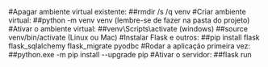 #Apagar ambiente virtual existente:
	##rmdir /s /q venv
#Criar ambiente virtual:
	##python -m venv venv (lembre-se de fazer na pasta do projeto)
#Ativar o ambiente virtual:
	##venv\Scripts\activate (windows)
	##source venv/bin/activate (Linux ou Mac)
#Instalar Flask e outros:
	##pip install flask flask_sqlalchemy flask_migrate pyodbc
#Rodar a aplicação primeira vez:
	##python.exe -m pip install --upgrade pip
#Ativar o servidor:
	##flask run

